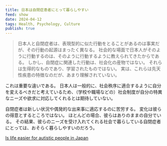 ```yaml
---
title: 日本は自閉症患者にとって暮らしやすい
feed: show
date: 2024-04-12
tags: Health, Psychology, Culture
publish: true
---
```

> 日本人と自閉症者は、表現型的に似た行動をとることがあるのは事実だが、その行動の起源はまったく異なる。 社会的な場面で日本人がそのように行動するのは、そのように行動するように教えられてきたからである。 しかし、自閉症に関連した行動は、社会化の産物ではない。 それらは生得的なものであり、学習されたものではない。 実は、これらは先天性疾患の特徴なのだが、あまり理解されていない。
> 
これは重要な違いである。 日本人は一般的に、社会秩序に適合するように自分を変えるべきだと考えているため、（学校や職場などの）社会制度が自分の特異なニーズや欲求に対応してくれるとは期待していない。
> 
自閉症者は新しい状況や偶発的な出来事に適応するのに苦労する。 変化は彼らの得意とするところではない。 ほとんどの場合、彼らはありのままの自分でいる。 その結果、彼らのニーズを受け入れてくれる社会で暮らしている自閉症者にとっては、おそらく暮らしやすいのだろう。

[Is life easier for autistic people in Japan](https://www.psychologytoday.com/us/blog/culture-conscious/202307/is-life-easier-for-autistic-people-in-japan)

